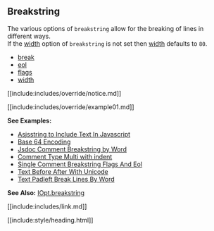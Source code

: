 ## Breakstring

The various options of `breakstring` allow for the breaking of lines in different ways.  
If the [width](width/index.html) option of `breakstring` is not set then [width](width/index.html) defaults to `80`.  

* [break](break/index.html)
* [eol](eol/index.html)
* [flags](flags/index.html)
* [width](width/index.html)

[[include:includes/override/notice.md]]

[[include:includes/override/example01.md]]

**See Examples:**

* [Asjsstring to Include Text In Javascript](/build-include/pages/Docs/examples/AsjsstringIncludeTextInJavascriptString.html)
* [Base 64 Encoding](/build-include/pages/Docs/examples/base64withBs.html)
* [Jsdoc Comment Breakstring by Word](/build-include/pages/Docs/examples/CommentJsdocBreakstringByWord.html)
* [Comment Type Multi with indent](/build-include/pages/Docs/examples/CommentTypeMultiBreakstringIndent.html)
* [Single Comment Breakstring Flags And Eol](/build-include/pages/Docs/examples/CommentTypeSingleBreakstringFlagsAndEol.html)
* [Text Before After With Unicode](/build-include/pages/Docs/examples/TextBeforeAfterWithUnicode.html)
* [Text Padleft Break Lines By Word](/build-include/pages/Docs/examples/TextPadleftBreakLinesByWord.html)

**See Also:** [IOpt.breakstring](/build-include/interfaces/src_interface.iopt.html#breakstring)

[[include:includes/link.md]]

[[include:style/heading.html]]